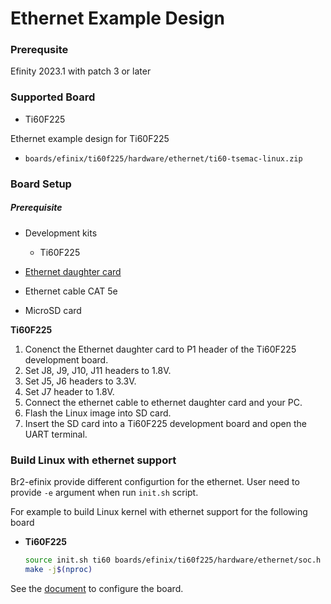# Ethernet Example Design

### Prerequsite

Efinity 2023.1 with patch 3 or later

### Supported Board

- Ti60F225

Ethernet example design for Ti60F225

- `boards/efinix/ti60f225/hardware/ethernet/ti60-tsemac-linux.zip`

### Board Setup

##### Prerequisite

- Development kits
  
  - Ti60F225

- [Ethernet daughter card](https://www.efinixinc.com/support/docsdl.php?s=ef&pn=ETHERNET-DC-UG)

- Ethernet cable CAT 5e

- MicroSD card

**Ti60F225**

1. Conenct the Ethernet daughter card to P1 header of the Ti60F225 development board.
2. Set J8, J9, J10, J11 headers to 1.8V.
3. Set J5, J6 headers to 3.3V.
4. Set J7 header to 1.8V.
5. Connect the ethernet cable to ethernet daughter card and your PC.
6. Flash the Linux image into SD card.
7. Insert the SD card into a Ti60F225 development board and open the UART terminal.

### Build Linux with ethernet support

Br2-efinix provide different configurtion for the ethernet. User need to provide `-e` argument when run `init.sh` script.

For example to build Linux kernel with ethernet support for the following board

- **Ti60F225**
  
  ```bash
  source init.sh ti60 boards/efinix/ti60f225/hardware/ethernet/soc.h -e
  make -j$(nproc)
  ```

See the [document](configure_the_board.md) to configure the board.
